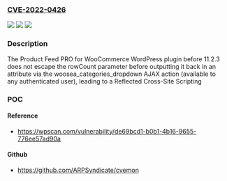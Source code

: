 ### [CVE-2022-0426](https://cve.mitre.org/cgi-bin/cvename.cgi?name=CVE-2022-0426)
![](https://img.shields.io/static/v1?label=Product&message=Product%20Feed%20PRO%20for%20WooCommerce&color=blue)
![](https://img.shields.io/static/v1?label=Version&message=n%2Fa&color=blue)
![](https://img.shields.io/static/v1?label=Vulnerability&message=CWE-79%20Cross-site%20Scripting%20(XSS)&color=brighgreen)

### Description

The Product Feed PRO for WooCommerce WordPress plugin before 11.2.3 does not escape the rowCount parameter before outputting it back in an attribute via the woosea_categories_dropdown AJAX action (available to any authenticated user), leading to a Reflected Cross-Site Scripting

### POC

#### Reference
- https://wpscan.com/vulnerability/de69bcd1-b0b1-4b16-9655-776ee57ad90a

#### Github
- https://github.com/ARPSyndicate/cvemon

